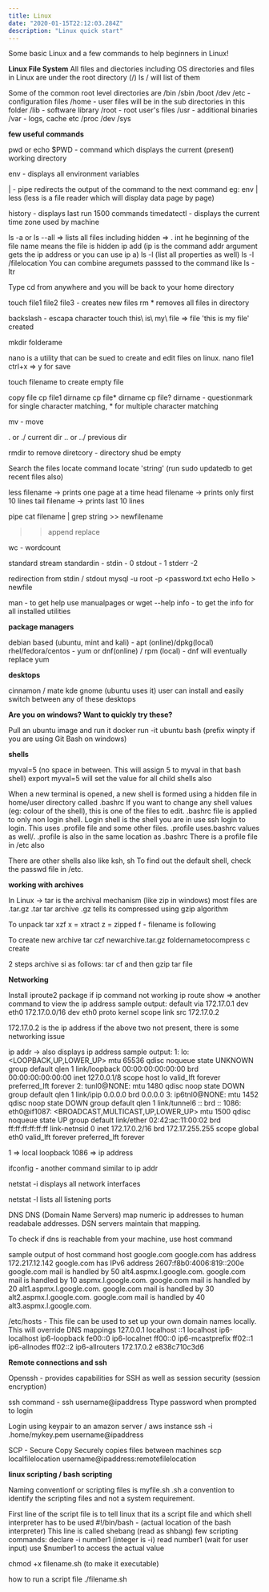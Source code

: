 ```yaml
---
title: Linux
date: "2020-01-15T22:12:03.284Z"
description: "Linux quick start"
---
```


Some basic Linux and a few commands to help beginners in Linux!

**Linux File System**
All files and diectories including OS directories and files in Linux are under the root directory (/)
ls / will list of them

Some of the common root level directories are
/bin 
/sbin
/boot
/dev 
/etc  - configuration files 
/home - user files will be in the sub directories in this folder
/lib  - software library
/root - root user's files
/usr  - additional binaries
/var  - logs, cache etc
/proc 
/dev
/sys

**few useful commands**

pwd or echo $PWD - command which displays the current (present) working directory

env - displays all environment variables

| - pipe redirects the output of the command to the next command
eg: env | less (less is a file reader which will display data page by page)

history - displays last run 1500 commands
timedatectl - displays the current time zone used by machine

ls -a or ls --all   => lists all files including hidden => . int he beginning of the file name means the file is hidden
ip add (ip is the command addr argument gets the ip address or you can use ip a)
ls -l (list all properties as well)
ls -l /filelocation
You can combine aregumets passsed to the command like ls -ltr

Type cd from anywhere and you will be back to your home directory

touch file1 file2 file3 - creates new files
rm *
removes all files in directory

backslash - escapa character
touch this\ is\ my\ file => file 'this is my file' created

mkdir folderame

nano is a utility that can be sued to create and edit files on linux.
nano file1
ctrl+x  => y for save

touch filename to create empty file

copy file
cp file1 dirname
cp file* dirname
cp file? dirname  - questionmark for single character matching,  * for multiple character matching

mv - move

. or ./ current dir
.. or ../ previous dir

rmdir to remove diretcory - directory shud be empty

Search the files
locate command
locate 'string'  (run sudo updatedb to get recent files also)

less filename -> prints one page at a time
head filename -> prints only first 10 lines
tail filename -> prints last 10 lines

pipe
cat filename | grep string >> newfilename
>> append
> replace

wc - wordcount 

standard stream
standardin - stdin - 0
stdout - 1
stderr -2

redirection from stdin / stdout
mysql -u root -p <password.txt
echo Hello > newfile

man <command> - to get help use manualpages 
or wget --help
info - to get the info for all installed utilities

**package managers**

debian based (ubuntu, mint and kali) - apt (online)/dpkg(local)
rhel/fedora/centos - yum or dnf(online) / rpm (local) - dnf will eventually replace yum

**desktops**

cinnamon / mate
kde
gnome (ubuntu uses it)
user can install and easily switch between any of these desktops


**Are you on windows? Want to quickly try these?**

Pull an ubuntu image and run it
docker run -it ubuntu bash (prefix winpty if you are using Git Bash on windows)


**shells** 

myval=5 (no space in between. This will assign 5 to myval in that bash shell)
export myval=5 will set the value for all child shells also

When a new terminal is opened, a new shell is formed using a hidden file in home/user directory called .bashrc
If you want to change any shell values (eg: colour of the shell), this is one of the files to edit.
.bashrc file is applied to only non login shell.
Login shell is the shell you are in use ssh login to login. This uses .profile file and some other files. 
.profile uses.bashrc values as well/. .profile is also in the same location as .bashrc
There is a profile file in /etc also

There are other shells also like ksh, sh
To find out the default shell, check the passwd file in /etc.

**working with archives**

In Linux -> tar is the archival mechanism (like zip in windows)
most files are .tar.gz
.tar tar archive
.gz tells its compressed  using gzip algorithm

To unpack
tar xzf <filename>
x = xtract
z = zipped
f - filename is following 

To create new archive
tar czf newarchive.tar.gz foldernametocompress
c  create

2 steps archive si as follows:
tar cf
and then
gzip tar file

**Networking**

Install iproute2 package if ip command not working
ip route show => another command to view the ip address
sample output:
default via 172.17.0.1 dev eth0
172.17.0.0/16 dev eth0 proto kernel scope link src 172.17.0.2

172.17.0.2 is the ip address
if the above two not present, there is some networking issue

ip addr -> also displays ip address
sample output:
1: lo: <LOOPBACK,UP,LOWER_UP> mtu 65536 qdisc noqueue state UNKNOWN group default qlen 1
    link/loopback 00:00:00:00:00:00 brd 00:00:00:00:00:00
    inet 127.0.0.1/8 scope host lo
       valid_lft forever preferred_lft forever
2: tunl0@NONE: <NOARP> mtu 1480 qdisc noop state DOWN group default qlen 1
    link/ipip 0.0.0.0 brd 0.0.0.0
3: ip6tnl0@NONE: <NOARP> mtu 1452 qdisc noop state DOWN group default qlen 1
    link/tunnel6 :: brd ::
1086: eth0@if1087: <BROADCAST,MULTICAST,UP,LOWER_UP> mtu 1500 qdisc noqueue state UP group default
    link/ether 02:42:ac:11:00:02 brd ff:ff:ff:ff:ff:ff link-netnsid 0
    inet 172.17.0.2/16 brd 172.17.255.255 scope global eth0
       valid_lft forever preferred_lft forever

1 => local loopback
1086 => ip address

ifconfig - another command similar to ip addr

netstat -i
displays all network interfaces

netstat -l lists all listening ports

DNS
DNS (Domain Name Servers) map numeric ip addresses to human readabale addresses.
DSN servers maintain that mapping.

To check if dns is reachable from your machine, use host command

sample output of host command
host google.com
google.com has address 172.217.12.142
google.com has IPv6 address 2607:f8b0:4006:819::200e
google.com mail is handled by 50 alt4.aspmx.l.google.com.
google.com mail is handled by 10 aspmx.l.google.com.
google.com mail is handled by 20 alt1.aspmx.l.google.com.
google.com mail is handled by 30 alt2.aspmx.l.google.com.
google.com mail is handled by 40 alt3.aspmx.l.google.com.


/etc/hosts - This file can be used to set up your own domain names locally. This will override DNS mappings
127.0.0.1       localhost
::1     localhost ip6-localhost ip6-loopback
fe00::0 ip6-localnet
ff00::0 ip6-mcastprefix
ff02::1 ip6-allnodes
ff02::2 ip6-allrouters
172.17.0.2      e838c710c3d6

**Remote connections and ssh**

Openssh - provides capabilities for SSH as well as session security (session encryption)

ssh command - ssh username@ipaddress
Ttype password when prompted to login

Login using keypair to an amazon server / aws instance
ssh -i .home/mykey.pem username@ipaddress


SCP - Secure Copy
Securely copies files between machines
scp localfilelocation username@ipaddress:remotefilelocation

**linux scripting / bash scripting**

Naming conventionf or scripting files is myfile.sh
.sh a convention to identify the scripting files and not a system requirement.

First line of the script file is to tell linux that its a script file and which shell interpreter has to be used
#!/bin/bash  - (actual location of the bash interpreter)
This line is called shebang (read as shbang)
few scripting commands:
declare -i number1 (integer is -i)
read number1  (wait for user input)
use $number1 to access the actual value

chmod +x filename.sh  (to make it executable)

how to run a script file
 ./filename.sh
